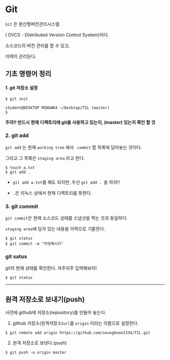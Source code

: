 # Git

`Git` 은 분산형버전관리시스템

( DVCS - Distributed Version Control System)이다.

소스코드의 버전 관리를 할 수 있고,

이력이 관리된다.

## 기초 명령어 정리

#### 1. git 저장소 설정

```
$ git init
```

```
student@DESKTOP MINGW64 ~/Desktop/TIL (master)
$
```

**주의!! 반드시 현재 디렉토리에 git을 사용하고 있는지, (master) 있는지 확인 할 것** 

### 2. git add

`git add` 는 현재 `working tree` 에서 ` commit` 할 목록에 담아놓는 것이다.

그리고 그 목록은 `staging area` 라고 한다.

```
$ touch a.txt
$ git add .
```

* `git add a.txt`를 해도 되지만, 우선  `git add . `을 하자!!

* `.`은 리눅스 상에서 현재 디렉토리를 뜻한다.

### 3. git commit

`git commit`은 현재 소스코드 상태를 스냅샷을 찍는 것과 동일하다.

`staging area`에 담겨 있는 내용을 이력으로 기롣한다.

```
$ git status
$ git commit -m "커밋메시지"
```

### git satus

git의 현재 상태를 확인한다. 자주자주 입력해보자!

```
$ git status
```

---

## 원격 저장소로 보내기(push)

사전에  github에 저장소(repository)를 만들어 놓는다.

1. github 저장소(원격저장소)`url`를 `origin` 이라는 이름으로 설정한다.

```
$ git remote add origin https://github.com/seunghoon2334/TIL.git
```

2. 원격 저장소로 보낸다.(push)


```
$ git push -u origin master
```

